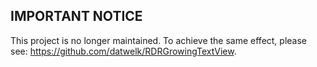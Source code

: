## IMPORTANT NOTICE
This project is no longer maintained. To achieve the same effect, please see: https://github.com/datwelk/RDRGrowingTextView.
